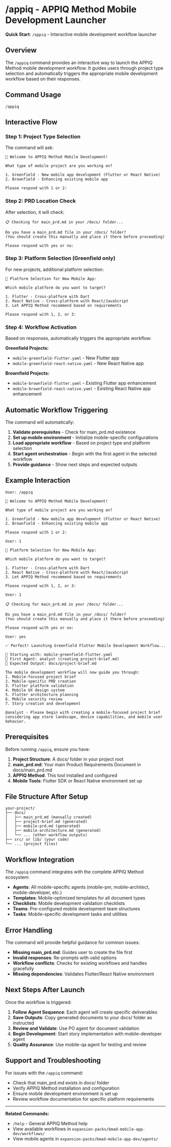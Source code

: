 # /appiq - APPIQ Method Mobile Development Launcher

**Quick Start**: `/appiq` - Interactive mobile development workflow launcher

## Overview

The `/appiq` command provides an interactive way to launch the APPIQ Method mobile development workflow. It guides users through project type selection and automatically triggers the appropriate mobile development workflow based on their responses.

## Command Usage

```
/appiq
```

## Interactive Flow

### Step 1: Project Type Selection
The command will ask:
```
🚀 Welcome to APPIQ Method Mobile Development!

What type of mobile project are you working on?

1. Greenfield - New mobile app development (Flutter or React Native)
2. Brownfield - Enhancing existing mobile app

Please respond with 1 or 2:
```

### Step 2: PRD Location Check
After selection, it will check:
```
📋 Checking for main_prd.md in your /docs/ folder...

Do you have a main_prd.md file in your /docs/ folder?
(You should create this manually and place it there before proceeding)

Please respond with yes or no:
```

### Step 3: Platform Selection (Greenfield only)
For new projects, additional platform selection:
```
📱 Platform Selection for New Mobile App:

Which mobile platform do you want to target?

1. Flutter - Cross-platform with Dart
2. React Native - Cross-platform with React/JavaScript
3. Let APPIQ Method recommend based on requirements

Please respond with 1, 2, or 3:
```

### Step 4: Workflow Activation
Based on responses, automatically triggers the appropriate workflow:

**Greenfield Projects:**
- `mobile-greenfield-flutter.yaml` - New Flutter app
- `mobile-greenfield-react-native.yaml` - New React Native app

**Brownfield Projects:**
- `mobile-brownfield-flutter.yaml` - Existing Flutter app enhancement
- `mobile-brownfield-react-native.yaml` - Existing React Native app enhancement

## Automatic Workflow Triggering

The command will automatically:

1. **Validate prerequisites** - Check for main_prd.md existence
2. **Set up mobile environment** - Initialize mobile-specific configurations
3. **Load appropriate workflow** - Based on project type and platform selection
4. **Start agent orchestration** - Begin with the first agent in the selected workflow
5. **Provide guidance** - Show next steps and expected outputs

## Example Interaction

```
User: /appiq

🚀 Welcome to APPIQ Method Mobile Development!

What type of mobile project are you working on?

1. Greenfield - New mobile app development (Flutter or React Native)
2. Brownfield - Enhancing existing mobile app

Please respond with 1 or 2:

User: 1

📱 Platform Selection for New Mobile App:

Which mobile platform do you want to target?

1. Flutter - Cross-platform with Dart
2. React Native - Cross-platform with React/JavaScript
3. Let APPIQ Method recommend based on requirements

Please respond with 1, 2, or 3:

User: 1

📋 Checking for main_prd.md in your /docs/ folder...

Do you have a main_prd.md file in your /docs/ folder?
(You should create this manually and place it there before proceeding)

Please respond with yes or no:

User: yes

✅ Perfect! Launching Greenfield Flutter Mobile Development Workflow...

🎯 Starting with: mobile-greenfield-flutter.yaml
📍 First Agent: analyst (creating project-brief.md)
📂 Expected Output: docs/project-brief.md

The mobile development workflow will now guide you through:
1. Mobile-focused project brief
2. Mobile-specific PRD creation 
3. Flutter platform validation
4. Mobile UX design system
5. Flutter architecture planning
6. Mobile security review
7. Story creation and development

@analyst - Please begin with creating a mobile-focused project brief considering app store landscape, device capabilities, and mobile user behavior.
```

## Prerequisites

Before running `/appiq`, ensure you have:

1. **Project Structure**: A docs/ folder in your project root
2. **main_prd.md**: Your main Product Requirements Document in docs/main_prd.md
3. **APPIQ Method**: This tool installed and configured
4. **Mobile Tools**: Flutter SDK or React Native environment set up

## File Structure After Setup

```
your-project/
├── docs/
│   ├── main_prd.md (manually created)
│   ├── project-brief.md (generated)
│   ├── mobile-prd.md (generated)
│   ├── mobile-architecture.md (generated)
│   └── ... (other workflow outputs)
├── src/ or lib/ (your code)
└── ... (project files)
```

## Workflow Integration

The `/appiq` command integrates with the complete APPIQ Method ecosystem:

- **Agents**: All mobile-specific agents (mobile-pm, mobile-architect, mobile-developer, etc.)
- **Templates**: Mobile-optimized templates for all document types
- **Checklists**: Mobile development validation checklists
- **Teams**: Pre-configured mobile development team structures
- **Tasks**: Mobile-specific development tasks and utilities

## Error Handling

The command will provide helpful guidance for common issues:

- **Missing main_prd.md**: Guides user to create the file first
- **Invalid responses**: Re-prompts with valid options
- **Workflow conflicts**: Checks for existing workflows and handles gracefully
- **Missing dependencies**: Validates Flutter/React Native environment

## Next Steps After Launch

Once the workflow is triggered:

1. **Follow Agent Sequence**: Each agent will create specific deliverables
2. **Save Outputs**: Copy generated documents to your docs/ folder as instructed
3. **Review and Validate**: Use PO agent for document validation
4. **Begin Development**: Start story implementation with mobile-developer agent
5. **Quality Assurance**: Use mobile-qa agent for testing and review

## Support and Troubleshooting

For issues with the `/appiq` command:
- Check that main_prd.md exists in docs/ folder
- Verify APPIQ Method installation and configuration
- Ensure mobile development environment is set up
- Review workflow documentation for specific platform requirements

---

**Related Commands:**
- `/help` - General APPIQ Method help
- View available workflows in `expansion-packs/bmad-mobile-app-dev/workflows/`
- View mobile agents in `expansion-packs/bmad-mobile-app-dev/agents/`